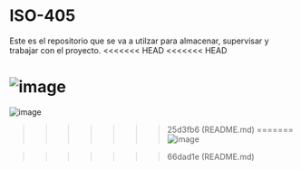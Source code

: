 # ISO-405
Este es el repositorio que se va a utilzar para almacenar, supervisar y trabajar con el proyecto.
<<<<<<< HEAD
<<<<<<< HEAD

![image](https://github.com/user-attachments/assets/ba72ff19-9b15-4a2e-ba49-91498522d107)
=======
![image](https://github.com/user-attachments/assets/f1a0cf15-6185-42e2-b4ed-b5f06d73b1de)
>>>>>>> 25d3fb6 (README.md)
=======
![image](https://github.com/user-attachments/assets/ba72ff19-9b15-4a2e-ba49-91498522d107)

>>>>>>> 66dad1e (README.md)
